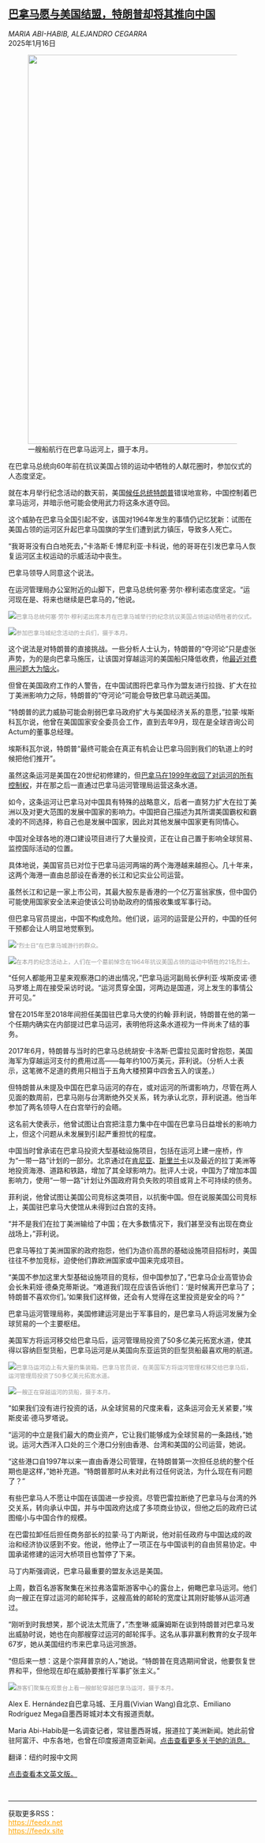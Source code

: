 <!--1736993221000-->
[巴拿马愿与美国结盟，特朗普却将其推向中国](https://cn.nytimes.com/world/20250116/panama-canal-trump-china/)
------

<address>MARIA ABI-HABIB, ALEJANDRO CEGARRA</address><time pudate="2025-01-16 09:53:04" datetime="2025-01-16 09:53:04">2025年1月16日</time><figure><img src="https://images.weserv.nl/?url=static01.nyt.com/images/2025/01/15/multimedia/15panama-china01-photo-pmcz/15panama-china01-photo-pmcz-master1050.jpg" width="1050" height="788"><figcaption>一艘船航行在巴拿马运河上，摄于本月。 <cite></cite></figcaption></figure><section><p>在巴拿马总统向60年前在抗议美国占领的运动中牺牲的人献花圈时，参加仪式的人态度坚定。</p><p>就在本月举行纪念活动的数天前，美国<a href="https://www.nytimes.com/2025/01/07/us/politics/trump-panama-canal-greenland.html">候任总统特朗普</a>错误地宣称，中国控制着巴拿马运河，并暗示他可能会使用武力将这条水道夺回。</p><p>这个威胁在巴拿马全国引起不安，该国对1964年发生的事情仍记忆犹新：试图在美国占领的运河区升起巴拿马国旗的学生们遭到武力镇压，导致多人死亡。</p><p>“我哥哥没有白白地死去，”卡洛斯·E·博尼利亚·卡科说，他的哥哥在引发巴拿马人恢复运河区主权运动的示威活动中丧生。</p><p>巴拿马领导人同意这个说法。</p><p>在运河管理局办公室附近的山脚下，巴拿马总统何塞·劳尔·穆利诺态度坚定。“运河现在是、将来也继续是巴拿马的，”他说。</p><p><img src="https://images.weserv.nl/?url=static01.nyt.com/images/2025/01/15/multimedia/15panama-china02-photo-vqlg/15panama-china02-photo-vqlg-master1050.jpg"><small style="color: #999;">巴拿马总统何塞·劳尔·穆利诺出席本月在巴拿马城举行的纪念抗议美国占领运动牺牲者的仪式。</small></p><p><img src="https://images.weserv.nl/?url=static01.nyt.com/images/2025/01/15/multimedia/15panama-china03-photo-tzlb/15panama-china03-photo-tzlb-master1050.jpg"><small style="color: #999;">参加巴拿马城纪念活动的士兵们，摄于本月。</small></p><p>这个说法是对特朗普的直接挑战。一些分析人士认为，特朗普的“夺河论”只是虚张声势，为的是向巴拿马施压，让该国对穿越运河的美国船只降低收费，他<a href="https://www.nytimes.com/2024/12/23/us/politics/trump-greenland-panama-canal.html">最近对费用问题大为恼火</a>。</p><p>但曾在美国政府工作的人警告，在中国试图将巴拿马作为盟友进行拉拢、扩大在拉丁美洲影响力之际，特朗普的“夺河论”可能会导致巴拿马疏远美国。</p><p>“特朗普的武力威胁可能会削弱巴拿马政府扩大与美国经济关系的意愿，”拉蒙·埃斯科瓦尔说，他曾在美国国家安全委员会工作，直到去年9月，现在是全球咨询公司Actum的董事总经理。</p><p>埃斯科瓦尔说，特朗普“最终可能会在真正有机会让巴拿马回到我们的轨道上的时候把他们推开”。</p><p>虽然这条运河是美国在20世纪初修建的，但<a href="https://cn.nytimes.com/usa/20250109/trump-panama-canal/" title="Link: https://cn.nytimes.com/usa/20250109/trump-panama-canal/">巴拿马在1999年收回了对运河的所有控制权</a>，并在那之后一直通过巴拿马运河管理局运营这条水道。</p><p>如今，这条运河让巴拿马对中国具有特殊的战略意义，后者一直努力扩大在拉丁美洲以及对更大范围的发展中国家的影响力。中国把自己描述为其所谓美国霸权和霸凌的不同选择，称自己也是发展中国家，因此对其他发展中国家更有同情心。</p><p>中国对全球各地的港口建设项目进行了大量投资，正在让自己置于影响全球贸易、监控国际活动的位置。</p><p>具体地说，美国官员已对位于巴拿马运河两端的两个海港越来越担心。几十年来，这两个海港一直由总部设在香港的长江和记实业公司运营。</p><p>虽然长江和记是一家上市公司，其最大股东是香港的一个亿万富翁家族，但中国仍可能使用国家安全法来迫使该公司协助政府的情报收集或军事行动。</p><p>但巴拿马官员提出，中国不构成危险。他们说，运河的运营是公开的，中国的任何干预都会让人明显地觉察到。</p><p><img src="https://images.weserv.nl/?url=static01.nyt.com/images/2025/01/15/multimedia/15panama-china03-photo-gbtq/15panama-china03-photo-gbtq-master1050.jpg"><small style="color: #999;">“烈士日”在巴拿马城游行的群众。</small></p><p><img src="https://images.weserv.nl/?url=static01.nyt.com/images/2025/01/15/multimedia/15panama-china05-photo-vgql/15panama-china05-photo-vgql-master1050.jpg"><small style="color: #999;">在本月的纪念活动上，人们在一个墓前悼念在1964年抗议美国占领的运动中牺牲的21名烈士。</small></p><p>“任何人都能用卫星来观察港口的进出情况，”巴拿马运河副局长伊利亚·埃斯皮诺·德马罗塔上周在接受采访时说。“运河贯穿全国，河两边是国道，河上发生的事情公开可见。”</p><p>曾在2015年至2018年间担任美国驻巴拿马大使的约翰·菲利说，特朗普在他的第一个任期内确实在内部提过巴拿马运河，表明他将这条水道视为一件尚未了结的事务。</p><p>2017年6月，特朗普与当时的巴拿马总统胡安·卡洛斯·巴雷拉见面时曾抱怨，美国海军为穿越运河支付的费用过高——每年约100万美元，菲利说。（分析人士表示，这笔微不足道的费用只相当于五角大楼预算中四舍五入的误差。）</p><p>但特朗普从未提及中国在巴拿马运河的存在，或对运河的所谓影响力，尽管在两人见面的数周前，巴拿马刚与台湾断绝外交关系，转为承认北京，菲利说道。他当年参加了两名领导人在白宫举行的会晤。</p><p>这名前大使表示，他曾试图让白宫把注意力集中在中国在巴拿马日益增长的影响力上，但这个问题从未发展到引起严重担忧的程度。</p><p>中国当时曾承诺在巴拿马投资大型基础设施项目，包括在运河上建一座桥，作为“一带一路”计划的一部分。北京通过在<a href="https://www.nytimes.com/2022/08/07/world/africa/kenya-election-train.html">肯尼亚</a>、<a href="https://www.nytimes.com/2018/06/25/world/asia/china-sri-lanka-port.html">斯里兰卡</a>以及最近的拉丁美洲等地投资海港、道路和铁路，增加了其全球影响力。批评人士说，中国为了增加本国影响力，使用“一带一路”计划让外国政府背负失败的项目或背上不可持续的债务。</p><p>菲利说，他曾试图让美国公司竞标这类项目，以抗衡中国。但在说服美国公司竞标上，美国驻巴拿马大使馆从未得到过白宫的支持。</p><p>“并不是我们在拉丁美洲输给了中国；在大多数情况下，我们甚至没有出现在商业战场上，”菲利说。</p><p>巴拿马等拉丁美洲国家的政府抱怨，他们为造价高昂的基础设施项目招标时，美国往往不参加竞标，迫使他们靠欧洲国家或中国来完成项目。</p><p>“美国不参加这里大型基础设施项目的竞标，但中国参加了，”巴拿马企业高管协会会长朱莉娅·德桑克蒂斯说。“难道我们现在应该告诉他们：‘是时候离开巴拿马了；特朗普不喜欢你们。’如果我们这样做，还会有人觉得在这里投资是安全的吗？”</p><p>巴拿马运河管理局称，美国修建运河是出于军事目的，是巴拿马人将运河发展为全球贸易的一个主要枢纽。</p><p>美国军方将运河移交给巴拿马后，运河管理局投资了50多亿美元拓宽水道，使其得以容纳巨型货船，巴拿马运河是从美国向东亚运货的巨型货船最喜欢用的航道。</p><p><img src="https://images.weserv.nl/?url=static01.nyt.com/images/2025/01/15/multimedia/15panama-china07-photo-wclg/15panama-china07-photo-wclg-master1050.jpg"><small style="color: #999;">巴拿马运河边上有大量的集装箱。巴拿马官员说，在美国军方将运河管理权移交给巴拿马后，运河管理局投资了50多亿美元拓宽水道。</small></p><p><img src="https://images.weserv.nl/?url=static01.nyt.com/images/2025/01/15/multimedia/15panama-china010-photo-czwv/15panama-china010-photo-czwv-master1050.jpg"><small style="color: #999;">一艘正在穿越运河的货船，摄于本月。</small></p><p>“如果我们没有进行投资的话，从全球贸易的尺度来看，这条运河会无关紧要，”埃斯皮诺·德马罗塔说。</p><p>“运河的中立是我们最大的商业资产，它让我们能够成为全球贸易的一条路线，”她说。运河大西洋入口处的三个港口分别由香港、台湾和美国的公司运营，她说。</p><p>“这些港口自1997年以来一直由香港公司管理，在特朗普第一次担任总统的整个任期也是这样，”她补充道。“特朗普那时从未对此有过任何说法，为什么现在有问题了？”</p><p>有些巴拿马人不愿让中国在该国进一步投资。尽管巴雷拉断绝了巴拿马与台湾的外交关系，转向承认中国，并与中国政府达成了多项商业协议，但他之后的政府已试图缩小与中国合作的规模。</p><p>在巴雷拉卸任后担任商务部长的拉蒙·马丁内斯说，他对前任政府与中国达成的政治和经济协议感到不安。他说，他停止了一项正在与中国谈判的自由贸易协定。中国承诺修建的运河大桥项目也暂停了下来。</p><p>马丁内斯强调说，巴拿马最重要的盟友永远是美国。</p><p>上周，数百名游客聚集在米拉弗洛雷斯游客中心的露台上，俯瞰巴拿马运河。他们向一艘正在穿过运河的邮轮挥手，这艘高耸的邮轮的宽度让其刚好能够从运河通过。</p><p>“刚听到时我想笑，那个说法太荒唐了，”杰奎琳·威廉姆斯在谈到特朗普对巴拿马发出威胁时说，她也在向那艘穿过运河的邮轮挥手。这名从事非赢利教育的女子现年67岁，她从美国纽约市来巴拿马运河旅游。</p><p>“但后来一想：这是个崇拜普京的人，”她说。“特朗普在竞选期间曾说，他要恢复世界和平，但他现在却在威胁要推行军事扩张主义。”</p><p><img src="https://images.weserv.nl/?url=static01.nyt.com/images/2025/01/15/multimedia/15panama-china08-photo-zptm/15panama-china08-photo-zptm-master1050.jpg"><small style="color: #999;">游客们聚集在观景台上看一艘邮轮穿越巴拿马运河，摄于本月。</small></p></section><footer><p>Alex E. Hernández自巴拿马城、王月眉(Vivian Wang)自北京、Emiliano Rodríguez Mega自墨西哥城对本文有报道贡献。</p><p>Maria Abi-Habib是一名调查记者，常驻墨西哥城，报道拉丁美洲新闻。她此前曾驻阿富汗、中东各地，也曾在印度报道南亚新闻。<a rel="nofollow" target="_blank" href="https://www.nytimes.com/by/maria-abi-habib">点击查看更多关于她的消息。</a></p><p>翻译：纽约时报中文网</p><p><a rel="nofollow" target="_blank" href="https://www.nytimes.com/2025/01/15/world/americas/panama-canal-trump-china.html">点击查看本文英文版。</a></p></footer><br><hr><div>获取更多RSS：<br><a href="https://feedx.net" style="color:orange" target="_blank">https://feedx.net</a> <br><a href="https://feedx.site" style="color:orange" target="_blank">https://feedx.site</a><br></div>
